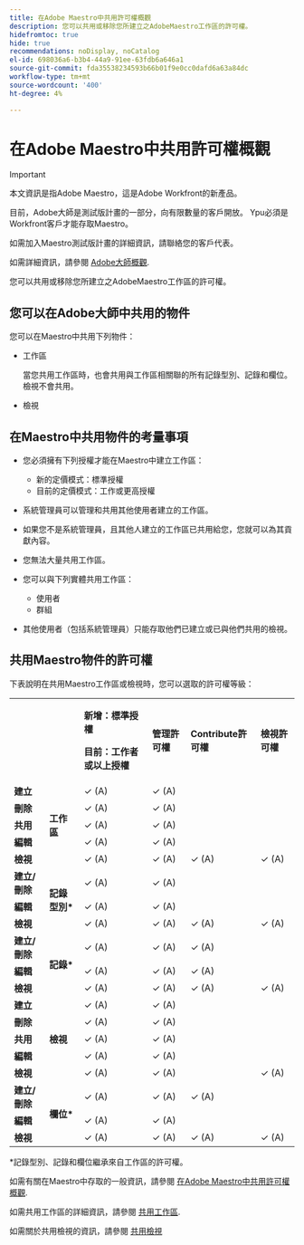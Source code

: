 ```yaml
---
title: 在Adobe Maestro中共用許可權概觀
description: 您可以共用或移除您所建立之AdobeMaestro工作區的許可權。
hidefromtoc: true
hide: true
recommendations: noDisplay, noCatalog
el-id: 698036a6-b3b4-44a9-91ee-63fdb6a646a1
source-git-commit: fda35538234593b66b01f9e0cc0dafd6a63a84dc
workflow-type: tm+mt
source-wordcount: '400'
ht-degree: 4%

---
```


<!--update the metadata with real things when making this public; also update the description with something like this: Not all users in the organization have the same access and permissions to use Adobe Maestro. This article describes the levels of access that users could have to Adobe Maestro. -->

<!--over time, this article should look like this one does: https://eperienceleague.adobe.com/docs/workfront/using/basics/grant-request-object-permissions/sharing-permissions-on-objects-overview.html?lang=en-->

<!-- *********add to TOC****************-->

# 在Adobe Maestro中共用許可權概觀

>[!IMPORTANT]
>
>本文資訊是指Adobe Maestro，這是Adobe Workfront的新產品。
>
>目前，Adobe大師是測試版計畫的一部分，向有限數量的客戶開放。 Ypu必須是Workfront客戶才能存取Maestro。
>
>如需加入Maestro測試版計畫的詳細資訊，請聯絡您的客戶代表。
>
>如需詳細資訊，請參閱 [Adobe大師概觀](../maestro-overview.md).

您可以共用或移除您所建立之AdobeMaestro工作區的許可權。

## 您可以在Adobe大師中共用的物件

您可以在Maestro中共用下列物件：

* 工作區

  當您共用工作區時，也會共用與工作區相關聯的所有記錄型別、記錄和欄位。 檢視不會共用。

* 檢視

## 在Maestro中共用物件的考量事項

* 您必須擁有下列授權才能在Maestro中建立工作區：

   * 新的定價模式：標準授權
   * 目前的定價模式：工作或更高授權
* 系統管理員可以管理和共用其他使用者建立的工作區。
* 如果您不是系統管理員，且其他人建立的工作區已共用給您，您就可以為其貢獻內容。
* 您無法大量共用工作區。
* 您可以與下列實體共用工作區：
   * 使用者
   * 群組
* 其他使用者（包括系統管理員）只能存取他們已建立或已與他們共用的檢視。

## 共用Maestro物件的許可權

下表說明在共用Maestro工作區或檢視時，您可以選取的許可權等級：

<table>
  <tr>


</td>
  </tr>
  <tr>
   <td>
   </td>
   <td>
   </td>
   <td><p><b>新增：標準授權</b></p> <p><b>目前：工作者或以上授權</b></p></strong>
   </td>
   <td><strong>管理許可權</strong>
   </td>
   <td><strong>Contribute許可權</strong>
   </td>
   <td><strong>檢視許可權</strong>
   </td>
  </tr>
  <tr>
   <td><strong>建立</strong>
   </td>
   <td rowspan="5" ><strong>工作區</strong>
   </td>
   <td>✓ (A)
   </td>
   <td>✓ (A)
   </td>
   <td>
   </td>
   <td>
   </td>
  </tr>
  <tr>
   <td><strong>刪除</strong>
   </td>
   <td>✓ (A)
   </td>
   <td>✓ (A)
   </td>
   <td>
   </td>
   <td>
   </td>
  </tr>
  <tr>
   <td><strong>共用</strong>
   </td>
   <td>✓ (A)
   </td>
   <td>✓ (A)
   </td>
   <td>
   </td>
   <td>
   </td>
  </tr>
  <tr>
   <td><strong>編輯</strong>
   </td>
   <td>✓ (A)
   </td>
   <td>✓ (A)
   </td>
   <td>
   </td>
   <td>
   </td>
  </tr>
  <tr>
   <td><strong>檢視</strong>
   </td>
   <td>✓ (A)
   </td>
   <td>✓ (A)
   </td>
   <td>✓ (A)
   </td>
   <td>✓ (A)
   </td>
  </tr>
  <tr>
   <td><strong>建立/刪除</strong>
   </td>
   <td rowspan="3" ><strong>記錄型別*</strong>
   </td>
   <td>✓ (A)
   </td>
   <td>✓ (A)
   </td>
   <td>
   </td>
   <td>
   </td>
  </tr>
  <tr>
   <td><strong>編輯</strong>
   </td>
   <td>✓ (A)
   </td>
   <td>✓ (A)
   </td>
   <td>
   </td>
   <td>
   </td>
  </tr>
  <tr>
   <td><strong>檢視</strong>
   </td>
   <td>✓ (A)
   </td>
   <td>✓ (A)
   </td>
   <td>✓ (A)
   </td>
   <td>✓ (A)
   </td>
  </tr>
  <tr>
   <td><strong>建立/刪除</strong>
   </td>
   <td rowspan="3" ><strong>記錄*</strong>
   </td>
   <td>✓ (A)
   </td>
   <td>✓ (A)
   </td>
   <td>✓ (A)
   </td>
   <td>
   </td>
  </tr>
  <tr>
   <td><strong>編輯</strong>
   </td>
   <td>✓ (A)
   </td>
   <td>✓ (A)
   </td>
   <td>✓ (A)
   </td>
   <td>
   </td>
  </tr>
  <tr>
   <td><strong>檢視</strong>
   </td>
   <td>✓ (A)
   </td>
   <td>✓ (A)
   </td>
   <td>✓ (A)
   </td>
   <td>✓ (A)
   </td>
  </tr>
  <tr>
   <tr>
   <td><strong>建立</strong>
   </td>
   <td rowspan="5" ><strong>檢視</strong>
   </td>
   <td>✓ (A)
   </td>
   <td>✓ (A)
   </td>
   <td>
   </td>
   <td>
   </td>
  </tr>
  <tr>
   <td><strong>刪除</strong>
   </td>
   <td>✓ (A)
   </td>
   <td>✓ (A)
   </td>
   <td>
   </td>
   <td>
   </td>
  </tr>
  <tr>
   <td><strong>共用</strong>
   </td>
   <td>✓ (A)
   </td>
   <td>✓ (A)
   </td>
   <td>
   </td>
   <td>
   </td>
  </tr>
  <tr>
   <td><strong>編輯</strong>
   </td>
   <td>✓ (A)
   </td>
   <td>✓ (A)
   </td>
   <td>
   </td>
   <td>
   </td>
  </tr>
  <tr>
   <td><strong>檢視</strong>
   </td>
   <td>✓ (A)
   </td>
   <td>✓ (A)
   </td>
   <td>
   </td>
   <td>✓ (A)
   </td>
  </tr>

<tr>
   <td><strong>建立/刪除</strong>
   </td>
   <td rowspan="3" ><strong>欄位*</strong>
   </td>
   <td>✓ (A)
   </td>
   <td>✓ (A)
   </td>
   <td>✓ (A)
   </td>
   <td>
   </td>
  </tr>
  <tr>
   <td><strong>編輯</strong>
   </td>
   <td>✓ (A)
   </td>
   <td>✓ (A)
   </td>
   <td>
   </td>
   <td>
   </td>
  </tr>
  <tr>
   <td><strong>檢視</strong>
   </td>
   <td>✓ (A)
   </td>
   <td>✓ (A)
   </td>
   <td>✓ (A)
   </td>
   <td>✓ (A)
   </td>
  </tr>



</table>

*記錄型別、記錄和欄位繼承來自工作區的許可權。

如需有關在Maestro中存取的一般資訊，請參閱 [在Adobe Maestro中共用許可權概觀](../access/sharing-permissions-overview.md).

如需共用工作區的詳細資訊，請參閱 [共用工作區](/help/quicksilver/maestro/access/share-workspaces.md).

如需關於共用檢視的資訊，請參閱 [共用檢視](/help/quicksilver/maestro/access/share-views.md)

